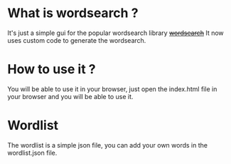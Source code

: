 # What is wordsearch ?

It's just a simple gui for the popular wordsearch library ~~[wordsearch](https://github.com/bahamas10/wordsearch.js)~~
It now uses custom code to generate the wordsearch.

# How to use it ?
You will be able to use it in your browser, just open the index.html file in your browser and you will be able to use it.

# Wordlist
The wordlist is a simple json file, you can add your own words in the wordlist.json file.